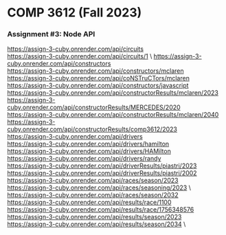 # COMP 3612 (Fall 2023)
### Assignment #3: Node API

https://assign-3-cuby.onrender.com/api/circuits \
https://assign-3-cuby.onrender.com/api/circuits/1 \ 
https://assign-3-cuby.onrender.com/api/constructors \
https://assign-3-cuby.onrender.com/api/constructors/mclaren \
https://assign-3-cuby.onrender.com/api/coNSTruCTors/mclaren \
https://assign-3-cuby.onrender.com/api/constructors/javascript \
https://assign-3-cuby.onrender.com/api/constructorResults/mclaren/2023 \
https://assign-3-cuby.onrender.com/api/constructorResults/MERCEDES/2020 \
https://assign-3-cuby.onrender.com/api/constructorResults/mclaren/2040 \
https://assign-3-cuby.onrender.com/api/constructorResults/comp3612/2023 \
https://assign-3-cuby.onrender.com/api/drivers \
https://assign-3-cuby.onrender.com/api/drivers/hamilton \
https://assign-3-cuby.onrender.com/api/drivers/HAMilton \
https://assign-3-cuby.onrender.com/api/drivers/randy \
https://assign-3-cuby.onrender.com/api/driverResults/piastri/2023 \
https://assign-3-cuby.onrender.com/api/driverResults/piastri/2002 \
https://assign-3-cuby.onrender.com/api/races/season/2023 \
https://assign-3-cuby.onrender.com/api/races/seasoning/2023 \ 
https://assign-3-cuby.onrender.com/api/races/season/2032 \
https://assign-3-cuby.onrender.com/api/results/race/1100 \
https://assign-3-cuby.onrender.com/api/results/race/1756348576 \
https://assign-3-cuby.onrender.com/api/results/season/2023 \
https://assign-3-cuby.onrender.com/api/results/season/2034 \